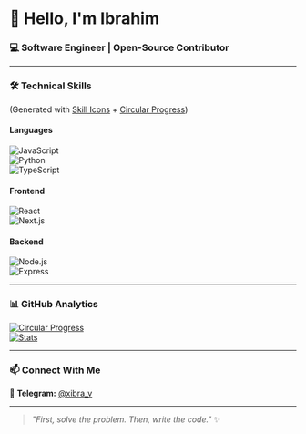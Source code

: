 # 👋 Hello, I'm Ibrahim
### 💻 Software Engineer | Open-Source Contributor  

---

### 🛠️ **Technical Skills**  
(Generated with [Skill Icons](https://skillicons.dev/) + [Circular Progress](https://github.com/DenverCoder1/github-readme-streak-stats))  

#### **Languages**  
![JavaScript](https://img.shields.io/badge/JavaScript-90%25-F7DF1E?style=flat&logo=javascript&logoColor=black)  
![Python](https://img.shields.io/badge/Python-85%25-3776AB?style=flat&logo=python&logoColor=white)  
![TypeScript](https://img.shields.io/badge/TypeScript-80%25-3178C6?style=flat&logo=typescript&logoColor=white)  

#### **Frontend**  
![React](https://img.shields.io/badge/React-95%25-61DAFB?style=flat&logo=react&logoColor=black)  
![Next.js](https://img.shields.io/badge/Next.js-88%25-000000?style=flat&logo=nextdotjs&logoColor=white)  

#### **Backend**  
![Node.js](https://img.shields.io/badge/Node.js-92%25-339933?style=flat&logo=nodedotjs&logoColor=white)  
![Express](https://img.shields.io/badge/Express-85%25-000000?style=flat&logo=express&logoColor=white)  

---

### 📊 **GitHub Analytics**  
[![Circular Progress](https://github-readme-stats.vercel.app/api/top-langs/?username=USERNAME&layout=compact&theme=radical&hide_border=true&bg_color=0D1117)](https://github.com/USERNAME)  
[![Stats](https://github-readme-stats.vercel.app/api?username=USERNAME&show_icons=true&theme=radical&hide_border=true&bg_color=0D1117)](https://github.com/USERNAME)  

---

### 📫 **Connect With Me**  
🔗 **Telegram:** [@xibra_v](https://t.me/xibra_v)  

---

> _"First, solve the problem. Then, write the code."_ ✨  
